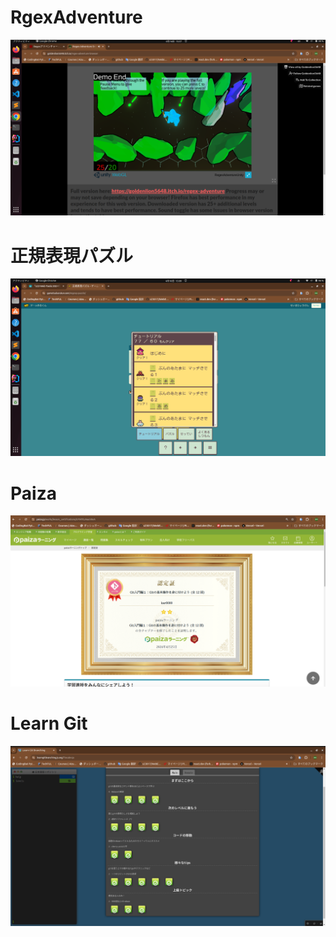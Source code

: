 # RgexAdventure
![RegexAdventure](./images/0416.png)
# 正規表現パズル
![正規表現パズル](./images/0418.png)
# Paiza
![paiza](./images/0425paiza.png)
# Learn Git
![learngit](./images/learngit.png)
